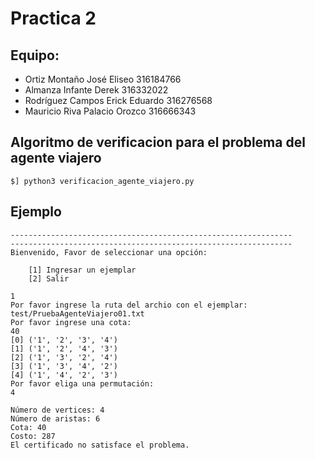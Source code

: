 Practica 2
==========

## Equipo:
* Ortiz Montaño José Eliseo 316184766
* Almanza Infante Derek 316332022
* Rodríguez Campos Erick Eduardo 316276568
* Mauricio Riva Palacio Orozco 316666343

## Algoritmo de verificacion para el problema del agente viajero 

    $] python3 verificacion_agente_viajero.py

## Ejemplo

    ---------------------------------------------------------------
    ---------------------------------------------------------------
    Bienvenido, Favor de seleccionar una opción: 

        [1] Ingresar un ejemplar
        [2] Salir
        
    1
    Por favor ingrese la ruta del archio con el ejemplar: 
    test/PruebaAgenteViajero01.txt
    Por favor ingrese una cota: 
    40
    [0] ('1', '2', '3', '4')
    [1] ('1', '2', '4', '3')
    [2] ('1', '3', '2', '4')
    [3] ('1', '3', '4', '2')
    [4] ('1', '4', '2', '3')
    Por favor eliga una permutación: 
    4

    Número de vertices: 4
    Número de aristas: 6
    Cota: 40
    Costo: 287
    El certificado no satisface el problema.

